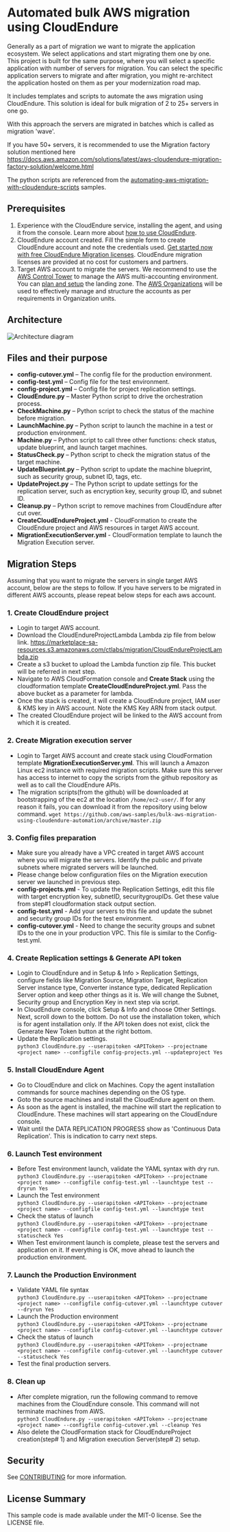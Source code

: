
# Automated bulk AWS migration using CloudEndure 
Generally as a part of migration we want to migrate the application ecosystem. We select applications and start migrating them one by one.
This project is built for the same purpose, where you will select a specific application with number of servers for migration.
You can select the specific application servers to migrate and after migration, you might re-architect the application hosted on them as per your modernization road map.

It includes templates and scripts to automate the aws migration using CloudEndure.
This solution is ideal for bulk migration of 2 to 25+ servers in one go.

With this approach the servers are migrated in batches which is called as migration 'wave'.

If you have 50+ servers, it is recommended to use the Migration factory solution mentioned here https://docs.aws.amazon.com/solutions/latest/aws-cloudendure-migration-factory-solution/welcome.html

The python scripts are referenced from the [automating-aws-migration-with-cloudendure-scripts](https://github.com/aws-samples/automating-aws-migration-with-cloudendure-scripts) samples. 

## Prerequisites

1. Experience with the CloudEndure service, installing the agent, and using it from the console. Learn more about [how to use CloudEndure](https://docs.cloudendure.com/).
2. CloudEndure account created. Fill the simple form to create CloudEndure account and note the credentials used. [Get started now with free CloudEndure Migration licenses](https://migration-register.cloudendure.com/). CloudEndure migration licenses are provided at no cost for customers and partners.
3. Target AWS account to migrate the servers.
We recommend to use the [AWS Control Tower](https://docs.aws.amazon.com/controltower/latest/userguide/what-is-control-tower.html) to manage the AWS multi-accounting environment. You can [plan and setup](https://docs.aws.amazon.com/controltower/latest/userguide/planning-your-deployment.html) the landing zone. The [AWS Organizations](https://aws.amazon.com/organizations/) will be used to effectively manage and structure the accounts as per requirements in Organization units. 

## Architecture
![Architecture diagram](CloudEndure-Migration-Pattern.png "Architecture")

## Files and their purpose

- **config-cutover.yml** – The config file for the production environment.
- **config-test.yml** – Config file for the test environment.
- **config-project.yml** – Config file for project replication settings.
- **CloudEndure.py** – Master Python script to drive the orchestration process.
- **CheckMachine.py** – Python script to check the status of the machine before migration.
- **LaunchMachine.py** – Python script to launch the machine in a test or production environment.
- **Machine.py** – Python script to call three other functions: check status, update blueprint, and launch target machines.
- **StatusCheck.py** – Python script to check the migration status of the target machine.
- **UpdateBlueprint.py** – Python script to update the machine blueprint, such as security group, subnet ID, tags, etc.
- **UpdateProject.py** – The Python script to update settings for the replication server, such as encryption key, security group ID, and subnet ID.
- **Cleanup.py** – Python script to remove machines from CloudEndure after cut over.
- **CreateCloudEndureProject.yml** - CloudFormation to create the CloudEndure project and AWS resources in target AWS account. 
- **MigrationExecutionServer.yml** - CloudFormation template to launch the Migration Execution server.

## Migration Steps

Assuming that you want to migrate the servers in single target AWS account, below are the steps to follow.
If you have servers to be migrated in different AWS accounts, please repeat below steps for each aws account.

### 1. Create CloudEndure project
- Login to target AWS account.
- Download the CloudEndureProjectLambda Lambda zip file from below link. https://marketplace-sa-resources.s3.amazonaws.com/ctlabs/migration/CloudEndureProjectLambda.zip
- Create a s3 bucket to upload the Lambda function zip file. This bucket will be referred in next step.
- Navigate to AWS CloudFormation console and **Create Stack** using the cloudformation template **CreateCloudEndureProject.yml**. Pass the above bucket as a parameter for lambda.
- Once the stack is created, it will create a CloudEndure project, IAM user & KMS key in AWS account. Note the KMS Key ARN from stack output.
- The created CloudEndure project will be linked to the AWS account from which it is created. 

### 2. Create Migration execution server
- Login to Target AWS account and create stack using CloudFormation template **MigrationExecutionServer.yml**. This will launch a Amazon Linux ec2 instance with required migration scripts. Make sure this server has access to internet to copy the 
scripts from the github repository as well as to call the CloudEndure APIs.
- The migration scripts(from the github) will be downloaded at bootstrapping of the ec2 at the location `/home/ec2-user/`. If for any reason it fails, you can download it from the repository using below command.
`wget https://github.com/aws-samples/bulk-aws-migration-using-cloudendure-automation/archive/master.zip` 

### 3. Config files preparation
- Make sure you already have a VPC created in target AWS account where you will migrate the servers. Identify the public and private subnets where migrated servers will be launched.
- Please change below configuration files on the Migration execution server we launched in previous step.
- **config-projects.yml** - To update the Replication Settings, edit this file with target encryption key, subnetID, securitygroupIDs. Get these value from step#1 cloudformation stack output section.
- **config-test.yml** - Add your servers to this file and update the subnet and security group IDs for the test environment.
- **config-cutover.yml** - Need to change the security groups and subnet IDs to the one in your production VPC. This file is similar to the Config-test.yml. 

### 4. Create Replication settings & Generate API token
- Login to CloudEndure and in Setup & Info > Replication Settings, configure fields like Migration Source, Migration Target, Replication Server instance type, Converter instance type, dedicated Replication Server option and keep other things as it is. We will change the Subnet, Security group and Encryption Key in next step via script.
- In CloudEndure console, click Setup & Info and choose Other Settings. Next, scroll down to the bottom. Do not use the installation token, which is for agent installation only. If the API token does not exist, click the Generate New Token button at the right bottom.
- Update the Replication settings. \
`python3 CloudEndure.py --userapitoken <APIToken> --projectname <project name> --configfile config-projects.yml --updateproject Yes`

### 5. Install CloudEndure Agent
- Go to CloudEndure and click on Machines. Copy the agent installation commands for source machines depending on the OS type.
- Goto the source machines and install the CloudEndure agent on them.
- As soon as the agent is installed, the machine will start the replication to CloudEndure. These machines will start appearing on the CloudEndure console.
- Wait until the DATA REPLICATION PROGRESS show as 'Continuous Data Replication'. This is indication to carry next steps.


### 6. Launch Test environment
- Before Test environment launch, validate the YAML syntax with dry run. \
`python3 CloudEndure.py --userapitoken <APIToken> --projectname <project name> --configfile config-test.yml --launchtype test --dryrun Yes`
- Launch the Test environment \
`python3 CloudEndure.py --userapitoken <APIToken> --projectname <project name> --configfile config-test.yml --launchtype test`
- Check the status of launch \
`python3 CloudEndure.py --userapitoken <APIToken> --projectname <project name> --configfile config-test.yml --launchtype test --statuscheck Yes`
- When Test environment launch is complete, please test the servers and application on it. If everything is OK, move ahead to launch the production environment.

### 7. Launch the Production Environment
- Validate YAML file syntax \
`python3 CloudEndure.py --userapitoken <APIToken> --projectname <project name> --configfile config-cutover.yml --launchtype cutover --dryrun Yes`
- Launch the Production environment  \
`python3 CloudEndure.py --userapitoken <APIToken> --projectname <project name> --configfile config-cutover.yml --launchtype cutover`
- Check the status of launch \
`python3 CloudEndure.py --userapitoken <APIToken> --projectname <project name> --configfile config-cutover.yml --launchtype cutover --statuscheck Yes`
- Test the final production servers. 

### 8. Clean up
- After complete migration, run the following command to remove machines from the CloudEndure console. This command will not terminate machines from AWS. \
`python3 CloudEndure.py --userapitoken <APIToken> --projectname <project name> --configfile config-cutover.yml --cleanup Yes`
- Also delete the CloudFormation stack for CloudEndureProject creation(step# 1) and Migration execution Server(step# 2) setup.


## Security

See [CONTRIBUTING](CONTRIBUTING.md#security-issue-notifications) for more information.

## License Summary
This sample code is made available under the MIT-0 license. See the LICENSE file.